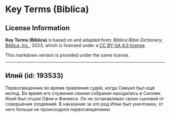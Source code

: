 # Key Terms (Biblica)

## License Information

**Key Terms (Biblica)** is based on and adapted from: _Biblica Bible Dictionary_, [Biblica, Inc.](https://www.biblica.com/), 2023, which is licensed under a [CC BY-SA 4.0 license](https://creativecommons.org/licenses/by-sa/4.0/legalcode.en).

This markdown version is provided under the same license.



--------------------------------

## Илий (id: 193533)

Первосвященник во время правления судей, когда Самуил был ещё молод. Во время его служения скиния собрания находилась в Силоме. Илий был отцом Офни и Финееса. Он не останавливал своих сыновей от совершения злодеяний. В наказание за это род Илии был уничтожен, от него больше не происходили первосвященники.


